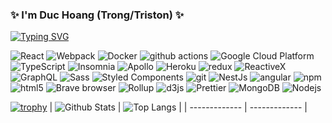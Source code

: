 ### ✨ I'm Duc Hoang (Trong/Triston) ✨
[![Typing SVG](https://readme-typing-svg.demolab.com?font=Fira+Code&pause=1000&center=true&width=435&lines=Full-Stack+Engineer;Experienced+Node.js+Developer;Experienced+React.js+Developer;Employee+of+the+year+2021+%F0%9F%A5%87)](https://git.io/typing-svg)

![React](https://img.shields.io/badge/-React-45b8d8?style=flat-square&logo=react&logoColor=white) ![Webpack](https://img.shields.io/badge/-Webpack-8DD6F9?style=flat-square&logo=webpack&logoColor=white) ![Docker](https://img.shields.io/badge/-Docker-46a2f1?style=flat-square&logo=docker&logoColor=white) ![github actions](https://img.shields.io/badge/-Github_Actions-2088FF?style=flat-square&logo=github-actions&logoColor=white) ![Google Cloud Platform](https://img.shields.io/badge/-Google_Cloud_Platform-1a73e8?style=flat-square&logo=google-cloud&logoColor=white) ![TypeScript](https://img.shields.io/badge/-TypeScript-007ACC?style=flat-square&logo=typescript&logoColor=white) ![Insomnia](https://img.shields.io/badge/-Insomnia-5849BE?style=flat-square&logo=insomnia&logoColor=white) ![Apollo](https://img.shields.io/badge/-Apollo%20GraphQL-311C87?style=flat-square&logo=apollo-graphql&logoColor=white) ![Heroku](https://img.shields.io/badge/-Heroku-430098?style=flat-square&logo=heroku&logoColor=white) ![redux](https://img.shields.io/badge/-Redux-764ABC?style=flat-square&logo=redux&logoColor=white) ![ReactiveX](https://img.shields.io/badge/-RxJs-B7178C?style=flat-square&logo=reactivex&logoColor=white) ![GraphQL](https://img.shields.io/badge/-GraphQL-E10098?style=flat-square&logo=graphql&logoColor=white) ![Sass](https://img.shields.io/badge/-Sass-CC6699?style=flat-square&logo=sass&logoColor=white) ![Styled Components](https://img.shields.io/badge/-Styled_Components-db7092?style=flat-square&logo=styled-components&logoColor=white) ![git](https://img.shields.io/badge/-Git-F05032?style=flat-square&logo=git&logoColor=white) ![NestJs](https://img.shields.io/badge/-NestJs-ea2845?style=flat-square&logo=nestjs&logoColor=white) ![angular](https://img.shields.io/badge/-Angular-DD0031?style=flat-square&logo=angular&logoColor=white) ![npm](https://img.shields.io/badge/-NPM-CB3837?style=flat-square&logo=npm&logoColor=white) ![html5](https://img.shields.io/badge/-HTML5-E34F26?style=flat-square&logo=html5&logoColor=white) ![Brave browser](https://img.shields.io/badge/-Brave_Browser-FB542B?style=flat-square&logo=brave&logoColor=white) ![Rollup](https://img.shields.io/badge/-Rollup-EC4A3F?style=flat-square&logo=rollup.js&logoColor=white) ![d3js](https://img.shields.io/badge/-D3.js-F9A03C?style=flat-square&logo=d3.js&logoColor=white) ![Prettier](https://img.shields.io/badge/-Prettier-F7B93E?style=flat-square&logo=prettier&logoColor=white) ![MongoDB](https://img.shields.io/badge/-MongoDB-13aa52?style=flat-square&logo=mongodb&logoColor=white) ![Nodejs](https://img.shields.io/badge/-Nodejs-43853d?style=flat-square&logo=Node.js&logoColor=white)

[![trophy](https://github-profile-trophy.vercel.app/?username=duc-hoang-161&theme=onedark)](https://github.com/ryo-ma/github-profile-trophy)
| ![Github Stats](https://github-readme-stats.vercel.app/api?username=duc-hoang-161&count_private=true&show_icons=true&include_all_commits=true&title_color=ffffff&text_color=c9cacc&icon_color=2bbc8a&bg_color=1d1f21) | ![Top Langs](https://github-readme-stats.vercel.app/api/top-langs/?username=duc-hoang-161&layout=compact&title_color=ffffff&text_color=c9cacc&icon_color=2bbc8a&bg_color=1d1f21&hide=html,css,powershell,pascal) |
| ------------- | ------------- |


